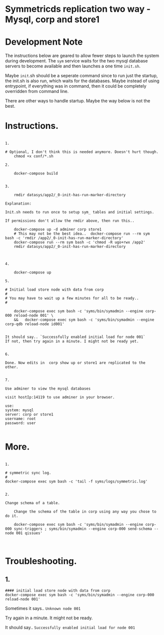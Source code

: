 
 
#  Symmetricds replication two way - Mysql, corp and store1


# Development Note

The instructions below are geared to allow fewer steps to launch the system during development.
The `sym` service waits for the two mysql database servers to become available and then launches a one time `init.sh`.

Maybe `init`.sh should be a seperate command since to run just the startup, the init.sh  is also run, which waits for the databases. Maybe instead of using entrypoint, if everything was in command, then it could be completely overridden from command line.

There are other ways to handle startup. Maybe the way below is not the best.



# Instructions.

```

1.

# Optional, I don't think this is needed anymore. Doesn't hurt though.
    chmod +x conf/*.sh

2.

    docker-compose build


3.

    rmdir datasys/app2/_0-init-has-run-marker-directory

Explanation:

Init.sh needs to run once to setup sym_ tables and initial settings. 

If permissions don't allow the rmdir above, then run this..

    docker-compose up -d adminer corp store1 
    # This may not be the best idea..  docker-compose run --rm sym bash -c 'rmdir /app2/_0-init-has-run-marker-directory'
    docker-compose run --rm sym bash -c 'chmod -R ugo+rwx /app2'
    rmdir datasys/app2/_0-init-has-run-marker-directory



4.

    docker-compose up 

5.

# Initial load store node with data from corp
#
# You may have to wait up a few minutes for all to be ready..
#

    docker-compose exec sym bash -c 'syms/bin/symadmin --engine corp-000 reload-node 001' \
    &&   docker-compose exec sym bash -c 'syms/bin/symadmin --engine corp-qdb reload-node id001'


It should say.. `Successfully enabled initial load for node 001`
If not, then try again in a minute. I might not be ready yet.


6.

Done. Now edits in  corp show up or store1 are replicated to the other.


7.

Use adminer to view the mysql databases 

visit hostIp:14119 to use adminer in your browser.

use:
system: mysql
server: corp or store1
username: root
password: user


```





# More.

```

1.

# symmetric sync log.
#
docker-compose exec sym bash -c 'tail -f syms/logs/symmetric.log'


2.

Change schema of a table.

    Change the schema of the table in corp using any way you chose to do it.

    docker-compose exec sym bash -c 'syms/bin/symadmin --engine corp-000 sync-triggers ; syms/bin/symadmin --engine corp-000 send-schema --node 001 qissues'



```





# Troubleshooting.

## 1. 

```
#### initial load store node with data from corp
docker-compose exec sym bash -c 'syms/bin/symadmin --engine corp-000 reload-node 001'

```

Sometimes it says..   `Unknown node 001`

Try again in a minute. It might not be ready.

It should say.. `Successfully enabled initial load for node 001`


